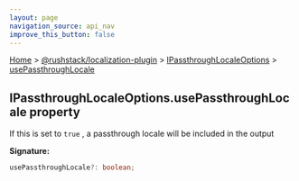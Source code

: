 ```yaml
---
layout: page
navigation_source: api_nav
improve_this_button: false
---
```



[Home](./index.md) &gt; [@rushstack/localization-plugin](./localization-plugin.md) &gt; [IPassthroughLocaleOptions](./localization-plugin.ipassthroughlocaleoptions.md) &gt; [usePassthroughLocale](./localization-plugin.ipassthroughlocaleoptions.usepassthroughlocale.md)

## IPassthroughLocaleOptions.usePassthroughLocale property

If this is set to `true` , a passthrough locale will be included in the output

<b>Signature:</b>

```typescript
usePassthroughLocale?: boolean;
```
